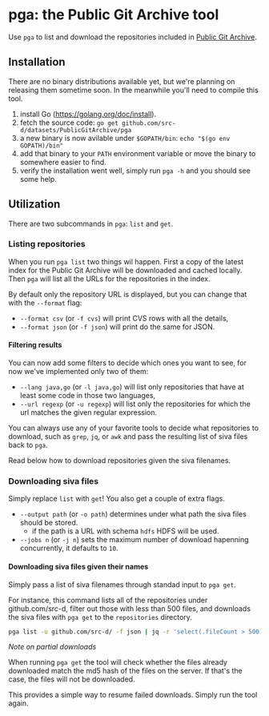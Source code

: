# pga: the Public Git Archive tool

Use `pga` to list and download the repositories included in [Public Git Archive](http://pga.sourced.tech).

## Installation

There are no binary distributions available yet, but we're planning on releasing them sometime soon.
In the meanwhile you'll need to compile this tool.

1. install Go (https://golang.org/doc/install).
1. fetch the source code: `go get github.com/src-d/datasets/PublicGitArchive/pga`
1. a new binary is now avilable under `$GOPATH/bin`: `echo "$(go env GOPATH)/bin"`
1. add that binary to your `PATH` environment variable or move the binary to somewhere easier to find.
1. verify the installation went well, simply run `pga -h` and you should see some help.

## Utilization

There are two subcommands in `pga`: `list` and `get`.

### Listing repositories

When you run `pga list` two things wil happen.
First a copy of the latest index for the Public Git Archive will be downloaded and cached locally.
Then `pga` will list all the URLs for the repositories in the index.

By default only the repository URL is displayed, but you can change that with the `--format` flag:

- `--format csv` (or `-f cvs`) will print CVS rows with all the details,
- `--format json` (or `-f json`) will print do the same for JSON.

#### Filtering results

You can now add some filters to decide which ones you want to see, for now we've implemented only two
of them:

- `--lang java,go` (or `-l java,go`) will list only repositories that have at least some code in those two languages,
- `--url regexp` (or `-u regexp`) will list only the repositories for which the url matches the given regular expression.

You can always use any of your favorite tools to decide what repositories to download, such as `grep`, `jq`, or `awk` and
pass the resulting list of siva files back to `pga`.

Read below how to download repositories given the siva filenames.

### Downloading siva files

Simply replace `list` with `get`! You also get a couple of extra flags.

- `--output path` (or `-o path`) determines under what path the siva files should be stored.
  - if the path is a URL with schema `hdfs` HDFS will be used.
- `--jobs n` (or `-j n`) sets the maximum number of download hapenning concurrently, it defaults to `10`.

#### Downloading siva files given their names

Simply pass a list of siva filenames through standad input to `pga get`.

For instance, this command lists all of the repositories under github.com/src-d, filter out those with less than 500 files,
and downloads the siva files with `pga get` to the `repositories` directory.

```bash
pga list -u github.com/src-d/ -f json | jq -r 'select(.fileCount > 500) | .sivaFilenames[]' | pga get -i -o repositories
```

_Note on partial downloads_

When running `pga get` the tool will check whether the files already
downloaded match the md5 hash of the files on the server. If that's the case,
the files will not be downloaded.

This provides a simple way to resume failed downloads. Simply run the tool again.